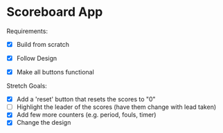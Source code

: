 # Scoreboard App

Requirements:
- [x] Build from scratch
- [x] Follow Design
- [x] Make all buttons functional


Stretch Goals:
- [x] Add a 'reset' button that resets the scores to "0"
- [ ] Highlight the leader of the scores (have them change with lead taken)
- [x] Add few more counters (e.g. period, fouls, timer)
- [x] Change the design